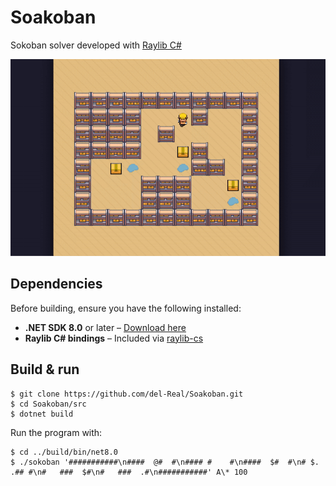 # Soakoban

Sokoban solver developed with [Raylib C#](https://github.com/raylib-cs/raylib-cs)

![](./demo.gif)


## Dependencies

Before building, ensure you have the following installed:

- **.NET SDK 8.0** or later – [Download here](https://dotnet.microsoft.com/en-us/download)
- **Raylib C# bindings** – Included via [raylib-cs](https://github.com/raylib-cs/raylib-cs)
  

## Build & run

```console
$ git clone https://github.com/del-Real/Soakoban.git
$ cd Soakoban/src
$ dotnet build
```

Run the program with:

```console
$ cd ../build/bin/net8.0
$ ./sokoban '###########\n####  @#  #\n#### #    #\n####  $#  #\n# $.  .## #\n#   ###  $#\n#   ###  .#\n###########' A\* 100
```



